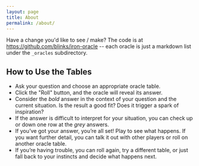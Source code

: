 ```yaml
---
layout: page
title: About
permalink: /about/
---
```


Have a change you'd like to see / make? The code is at <https://github.com/blinks/iron-oracle> -- each oracle is just a markdown list under the `_oracles` subdirectory.

## How to Use the Tables

- Ask your question and choose an appropriate oracle table.
- Click the "Roll" button, and the oracle will reveal its answer.
- Consider the *bold* answer in the context of your question and the current situation. Is the result a good fit? Does it trigger a spark of inspiration?
- If the answer is difficult to interpret for your situation, you can check up or down one row at the *grey* answers.
- If you’ve got your answer, you’re all set! Play to see what happens. If you want further detail, you can talk it out with other players or roll on another oracle table.
- If you’re having trouble, you can roll again, try a different table, or just fall back to your instincts and decide what happens next.
